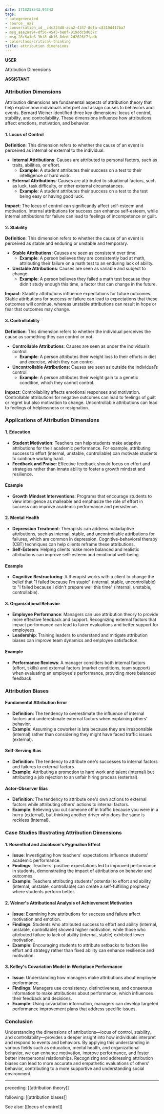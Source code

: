 ```yaml
---
date: 1718238543.94543
tags:
- autogenerated
- source__oai
- conversation_id__c4c224d8-aca2-4347-8dfa-c8310d417ba7
- msg_aaa2aa94-df56-4543-be8f-819ddcbd637c
- msg_28c6a1a6-3bf8-4b16-8dcd-2d2626f7fadb
- colorclass/critical-thinking
title: attribution dimensions
---
```


**USER**

Attribution Dimensions


**ASSISTANT**

### Attribution Dimensions

Attribution dimensions are fundamental aspects of attribution theory that help explain how individuals interpret and assign causes to behaviors and events. Bernard Weiner identified three key dimensions: locus of control, stability, and controllability. These dimensions influence how attributions affect emotions, motivation, and behavior.

#### 1. Locus of Control

**Definition**: This dimension refers to whether the cause of an event is perceived as internal or external to the individual.

- **Internal Attributions**: Causes are attributed to personal factors, such as traits, abilities, or effort.
  - **Example**: A student attributes their success on a test to their intelligence or hard work.
- **External Attributions**: Causes are attributed to situational factors, such as luck, task difficulty, or other external circumstances.
  - **Example**: A student attributes their success on a test to the test being easy or having good luck.

**Impact**: The locus of control can significantly affect self-esteem and motivation. Internal attributions for success can enhance self-esteem, while internal attributions for failure can lead to feelings of incompetence or guilt.

#### 2. Stability

**Definition**: This dimension refers to whether the cause of an event is perceived as stable and enduring or unstable and temporary.

- **Stable Attributions**: Causes are seen as consistent over time.
  - **Example**: A person believes they are consistently bad at math, attributing their failure on a math test to an enduring lack of ability.
- **Unstable Attributions**: Causes are seen as variable and subject to change.
  - **Example**: A person believes they failed a math test because they didn't study enough this time, a factor that can change in the future.

**Impact**: Stability attributions influence expectations for future outcomes. Stable attributions for success or failure can lead to expectations that these outcomes will continue, whereas unstable attributions can result in hope or fear that outcomes may change.

#### 3. Controllability

**Definition**: This dimension refers to whether the individual perceives the cause as something they can control or not.

- **Controllable Attributions**: Causes are seen as under the individual’s control.
  - **Example**: A person attributes their weight loss to their efforts in diet and exercise, which they can control.
- **Uncontrollable Attributions**: Causes are seen as outside the individual’s control.
  - **Example**: A person attributes their weight gain to a genetic condition, which they cannot control.

**Impact**: Controllability affects emotional responses and motivation. Controllable attributions for negative outcomes can lead to feelings of guilt or regret but also motivation to change. Uncontrollable attributions can lead to feelings of helplessness or resignation.

### Applications of Attribution Dimensions

#### 1. Education

- **Student Motivation**: Teachers can help students make adaptive attributions for their academic performance. For example, attributing success to effort (internal, unstable, controllable) can motivate students to continue working hard.
- **Feedback and Praise**: Effective feedback should focus on effort and strategies rather than innate ability to foster a growth mindset and resilience.

#### Example

- **Growth Mindset Interventions**: Programs that encourage students to view intelligence as malleable and emphasize the role of effort in success can improve academic performance and persistence.

#### 2. Mental Health

- **Depression Treatment**: Therapists can address maladaptive attributions, such as internal, stable, and uncontrollable attributions for failures, which are common in depression. Cognitive-behavioral therapy (CBT) techniques can help clients reframe these attributions.
- **Self-Esteem**: Helping clients make more balanced and realistic attributions can improve self-esteem and emotional well-being.

#### Example

- **Cognitive Restructuring**: A therapist works with a client to change the belief that "I failed because I'm stupid" (internal, stable, uncontrollable) to "I failed because I didn't prepare well this time" (internal, unstable, controllable).

#### 3. Organizational Behavior

- **Employee Performance**: Managers can use attribution theory to provide more effective feedback and support. Recognizing external factors that impact performance can lead to fairer evaluations and better support for employees.
- **Leadership**: Training leaders to understand and mitigate attribution biases can improve team dynamics and employee satisfaction.

#### Example

- **Performance Reviews**: A manager considers both internal factors (effort, skills) and external factors (market conditions, team support) when evaluating an employee's performance, providing more balanced feedback.

### Attribution Biases

#### Fundamental Attribution Error

- **Definition**: The tendency to overestimate the influence of internal factors and underestimate external factors when explaining others' behavior.
- **Example**: Assuming a coworker is late because they are irresponsible (internal) rather than considering they might have faced traffic issues (external).

#### Self-Serving Bias

- **Definition**: The tendency to attribute one's successes to internal factors and failures to external factors.
- **Example**: Attributing a promotion to hard work and talent (internal) but attributing a job rejection to an unfair hiring process (external).

#### Actor-Observer Bias

- **Definition**: The tendency to attribute one's own actions to external factors while attributing others' actions to internal factors.
- **Example**: Believing you cut someone off in traffic because you were in a hurry (external), but thinking another driver who does the same is reckless (internal).

### Case Studies Illustrating Attribution Dimensions

#### 1. Rosenthal and Jacobson's Pygmalion Effect

- **Issue**: Investigating how teachers' expectations influence students' academic performance.
- **Findings**: Teachers' positive expectations led to improved performance in students, demonstrating the impact of attributions on behavior and outcomes.
- **Example**: Teachers attributing students' potential to effort and ability (internal, unstable, controllable) can create a self-fulfilling prophecy where students perform better.

#### 2. Weiner's Attributional Analysis of Achievement Motivation

- **Issue**: Examining how attributions for success and failure affect motivation and emotion.
- **Findings**: Students who attributed success to effort and ability (internal, unstable, controllable) showed higher motivation, while those who attributed failure to lack of ability (internal, stable) exhibited lower motivation.
- **Example**: Encouraging students to attribute setbacks to factors like effort and strategy rather than fixed ability can enhance resilience and motivation.

#### 3. Kelley's Covariation Model in Workplace Performance

- **Issue**: Understanding how managers make attributions about employee performance.
- **Findings**: Managers use consistency, distinctiveness, and consensus information to make attributions about performance, which influences their feedback and decisions.
- **Example**: Using covariation information, managers can develop targeted performance improvement plans that address specific issues.

### Conclusion

Understanding the dimensions of attributions—locus of control, stability, and controllability—provides a deeper insight into how individuals interpret and respond to events and behaviors. By applying this understanding in various fields such as education, mental health, and organizational behavior, we can enhance motivation, improve performance, and foster better interpersonal relationships. Recognizing and addressing attribution biases can lead to more accurate and empathetic evaluations of others' behavior, contributing to a more supportive and understanding social environment.


---

preceding: [[attribution theory]]  


following: [[attribution biases]]

See also: [[locus of control]]